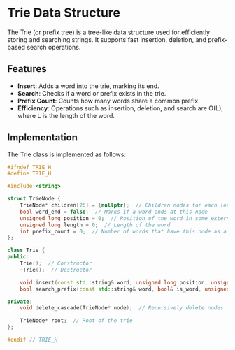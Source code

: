 # Trie Data Structure

The Trie (or prefix tree) is a tree-like data structure used for efficiently storing and searching strings. It supports fast insertion, deletion, and prefix-based search operations.

## Features

- **Insert**: Adds a word into the trie, marking its end.
- **Search**: Checks if a word or prefix exists in the trie.
- **Prefix Count**: Counts how many words share a common prefix.
- **Efficiency**: Operations such as insertion, deletion, and search are O(L), where L is the length of the word.

## Implementation

The Trie class is implemented as follows:

```cpp
#ifndef TRIE_H
#define TRIE_H

#include <string>

struct TrieNode {
    TrieNode* children[26] = {nullptr};  // Children nodes for each letter 'a' to 'z'
    bool word_end = false;  // Marks if a word ends at this node
    unsigned long position = 0;  // Position of the word in some external context
    unsigned long length = 0;  // Length of the word
    int prefix_count = 0;  // Number of words that have this node as a prefix
};

class Trie {
public:
    Trie();  // Constructor
    ~Trie();  // Destructor

    void insert(const std::string& word, unsigned long position, unsigned long length);  // Insert word into trie
    bool search_prefix(const std::string& word, bool& is_word, unsigned long& position, unsigned long& length, int& prefix_count);  // Search for prefix in trie

private:
    void delete_cascade(TrieNode* node);  // Recursively delete nodes

    TrieNode* root;  // Root of the trie
};

#endif // TRIE_H